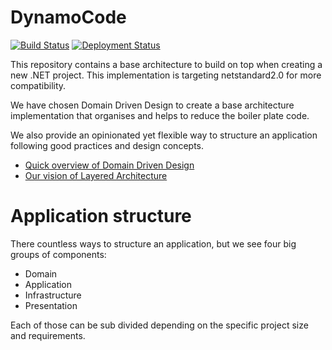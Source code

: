 # DynamoCode
[![Build Status](https://dev.azure.com/dynamocode/DynamoCode/_apis/build/status/DynamoCode.DynamoCode?branchName=master)](https://dev.azure.com/dynamocode/DynamoCode/_build/latest?definitionId=2&branchName=master)
[![Deployment Status](https://vsrm.dev.azure.com/dynamocode/_apis/public/Release/badge/7618c063-005f-45b5-b90e-149ebe322e01/1/2)](https://vsrm.dev.azure.com/dynamocode/_apis/public/Release/badge/7618c063-005f-45b5-b90e-149ebe322e01/1/2)

This repository contains a base architecture to build on top when creating a new .NET project. This implementation is targeting netstandard2.0 for more compatibility.

We have chosen Domain Driven Design to create a base architecture implementation that organises and helps to reduce the boiler plate code.

We also provide an opinionated yet flexible way to structure an application following good practices and design concepts.

* [Quick overview of Domain Driven Design](docs/domain-driven-design.md)
* [Our vision of Layered Architecture](docs/layered-architecture.md)

# Application structure

There countless ways to structure an application, but we see four big groups of components:

* Domain
* Application
* Infrastructure 
* Presentation

Each of those can be sub divided depending on the specific project size and requirements.

